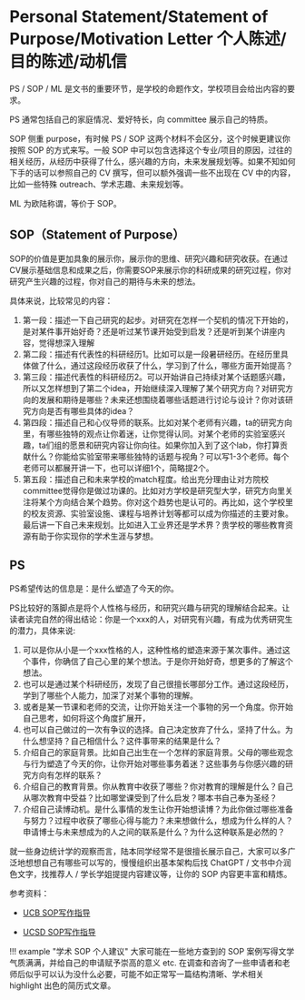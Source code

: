 # Personal Statement/Statement of Purpose/Motivation Letter 个人陈述/目的陈述/动机信

PS / SOP / ML 是文书的重要环节，是学校的命题作文，学校项目会给出内容的要求。

PS 通常包括自己的家庭情况、爱好特长，向 committee 展示自己的特质。

SOP 侧重 purpose，有时候 PS / SOP 这两个材料不会区分，这个时候更建议你按照 SOP 的方式来写。一般 SOP 中可以包含选择这个专业/项目的原因，过往的相关经历，从经历中获得了什么，感兴趣的方向，未来发展规划等。如果不知如何下手的话可以参照自己的 CV 撰写，但可以额外强调一些不出现在 CV 中的内容，比如一些特殊 outreach、学术志趣、未来规划等。

ML 为欧陆称谓，等价于 SOP。

## SOP（Statement of Purpose）

SOP的价值是更加具象的展示你，展示你的思维、研究兴趣和研究收获。在通过CV展示基础信息和成果之后，你需要SOP来展示你的科研成果的研究过程，你对研究产生兴趣的过程，你对自己的期待与未来的想法。

具体来说，比较常见的内容：

1. 第一段：描述一下自己研究的起步。对研究在怎样一个契机的情况下开始的，是对某件事开始好奇？还是听过某节课开始受到启发？还是听到某个讲座内容，觉得想深入理解
2. 第二段：描述有代表性的科研经历1。比如可以是一段暑研经历。在经历里具体做了什么，通过这段经历收获了什么，学习到了什么，哪些方面开始提高？
3. 第三段：描述代表性的科研经历2。可以开始讲自己持续对某个话题感兴趣，所以又怎样想到了第二个idea，开始继续深入理解了某个研究方向？对研究方向的发展和期待是哪些？未来还想围绕着哪些话题进行讨论与设计？你对该研究方向是否有哪些具体的idea？
4. 第四段：描述自己和心仪导师的联系。比如对某个老师有兴趣，ta的研究方向里，有哪些独特的观点让你着迷，让你觉得认同。对某个老师的实验室感兴趣，ta们组的愿景和研究内容让你向往。如果你加入到了这个lab，你打算贡献什么？你能给实验室带来哪些独特的话题与视角？可以写1-3个老师。每个老师可以都展开讲一下，也可以详细1个，简略提2个。
5. 第五段：描述自己和未来学校的match程度。给出充分理由让对方院校committee觉得你是做过功课的。比如对方学校是研究型大学，研究方向里关注将某个方向结合某个趋势。你对这个趋势也是认可的。再比如，这个学校里的校友资源、实验室设施、课程与培养计划等都可以成为你描述的主要对象。最后讲一下自己未来规划。比如进入工业界还是学术界？贵学校的哪些教育资源有助于你实现你的学术生涯与梦想。

## PS

PS希望传达的信息是：是什么塑造了今天的你。

PS比较好的落脚点是将个人性格与经历，和研究兴趣与研究的理解结合起来。让读者读完自然的得出结论：你是一个xxx的人，对研究有兴趣，有成为优秀研究生的潜力，具体来说: 

1. 可以是你从小是一个xxx性格的人，这种性格的塑造来源于某次事件。通过这个事件，你确信了自己心里的某个想法。于是你开始好奇，想更多的了解这个想法。
2. 也可以是通过某个科研经历，发现了自己很擅长哪部分工作。通过这段经历，学到了哪些个人能力，加深了对某个事物的理解。
3. 或者是某一节课和老师的交流，让你开始关注一个事物的另一个角度。你开始自己思考，如何将这个角度扩展开，
4. 也可以自己做过的一次有争议的选择。自己决定放弃了什么，坚持了什么。为什么想坚持？自己相信什么？这件事带来的结果是什么？
5. 介绍自己的家庭背景。比如自己出生在一个怎样的家庭背景。父母的哪些观念与行为塑造了今天的你，让你开始对哪些事务着迷？这些事务与你感兴趣的研究方向有怎样的联系？
6. 介绍自己的教育背景。你从教育中收获了哪些？你对教育的理解是什么？自己从哪次教育中受益？比如哪堂课受到了什么启发？哪本书自己奉为圣经？
7. 介绍自己读博动机。是什么事情的发生让你开始想读博？为此你做过哪些准备与努力？过程中收获了哪些心得与能力？未来想做什么，想成为什么样的人？申请博士与未来想成为的人之间的联系是什么？为什么这种联系是必然的？

就一些身边统计学的观察而言，陆本同学经常不是很擅长展示自己，大家可以多广泛地想想自己有哪些可以写的，慢慢组织出基本架构后找 ChatGPT / 文书中介润色文字，找推荐人 / 学长学姐提提内容建议等，让你的 SOP 内容更丰富和精炼。

参考资料：

- [UCB SOP写作指导](https://grad.berkeley.edu/admissions/steps-to-apply/requirements/statement-purpose/)

- [UCSD SOP写作指导](https://grad.ucsd.edu/admissions/requirements/statement-of-purpose.html)

!!! example "学术 SOP 个人建议"
    大家可能在一些地方查到的 SOP 案例写得文学气质满满，并给自己的申请赋予崇高的意义 etc. 在调查和咨询了一些申请者和老师后似乎可以认为没什么必要，可能不如正常写一篇结构清晰、学术相关 highlight 出色的简历式文章。
